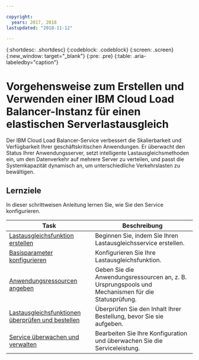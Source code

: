```yaml
---

copyright:
  years: 2017, 2018
lastupdated: "2018-11-12"

---
```


{:shortdesc: .shortdesc}
{:codeblock: .codeblock}
{:screen: .screen}
{:new_window: target="_blank"}
{:pre: .pre}
{:table: .aria-labeledby="caption"}

# Vorgehensweise zum Erstellen und Verwenden einer IBM Cloud Load Balancer-Instanz für einen elastischen Serverlastausgleich
Der IBM Cloud Load Balancer-Service verbessert die Skalierbarkeit und Verfügbarkeit Ihrer geschäftskritischen Anwendungen. Er überwacht den Status Ihrer Anwendungsserver, setzt intelligente Lastausgleichsmethoden ein, um den Datenverkehr auf mehrere Server zu verteilen, und passt die Systemkapazität dynamisch an, um unterschiedliche Verkehrslasten zu bewältigen.  

## Lernziele

In dieser schrittweisen Anleitung lernen Sie, wie Sie den Service konfigurieren.    


Task  | Beschreibung
------------- | -------------
[Lastausgleichsfunktion erstellen](create-load-balancer.html) | Beginnen Sie, indem Sie Ihren Lastausgleichsservice erstellen.
[Basisparameter konfigurieren](begin-lb-config.html) | Konfigurieren Sie Ihre Lastausgleichsfunktion.
[Anwendungsressourcen angeben](identify-app-resources.html) | Geben Sie die Anwendungsressourcen an, z. B. Ursprungspools und Mechanismen für die Statusprüfung.
[Lastausgleichsfunktionen überprüfen und bestellen](order-lb.html) | Überprüfen Sie den Inhalt Ihrer Bestellung, bevor Sie sie aufgeben. 
[Service überwachen und verwalten](managing-lb.html) | Bearbeiten Sie Ihre Konfiguration und überwachen Sie die Serviceleistung.
